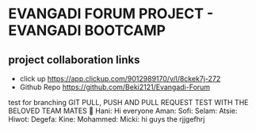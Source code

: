 # EVANGADI FORUM PROJECT - EVANGADI BOOTCAMP

## project collaboration links

- click up https://app.clickup.com/9012989170/v/l/8ckek7j-272
- Github Repo https://github.com/Beki2121/Evangadi-Forum

test for branching
GIT PULL, PUSH AND PULL REQUEST TEST WITH THE BELOVED TEAM MATES 🤝
Hani: Hi everyone
Aman:
Sofi:
Selam:
Atsie:
Hiwot:
Degefa:
Kine:
Mohammed:
Micki: hi guys the rjjgefhrj
